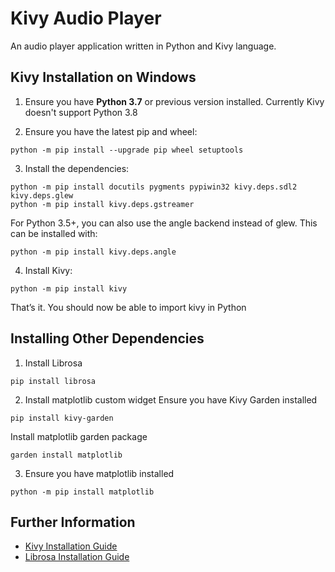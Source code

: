 # Kivy Audio Player

An audio player application written in Python and Kivy language.
 
## Kivy Installation on Windows

1. Ensure you have **Python 3.7** or previous version installed. Currently Kivy doesn't support Python 3.8 

2. Ensure you have the latest pip and wheel:

```
python -m pip install --upgrade pip wheel setuptools
```
3. Install the dependencies: 

```
python -m pip install docutils pygments pypiwin32 kivy.deps.sdl2 kivy.deps.glew
python -m pip install kivy.deps.gstreamer
```
For Python 3.5+, you can also use the angle backend instead of glew. This can be installed with:

```
python -m pip install kivy.deps.angle
```
4. Install Kivy:

```
python -m pip install kivy
```

That’s it. You should now be able to import kivy in Python

## Installing Other Dependencies

1. Install Librosa

```
pip install librosa
```

2. Install matplotlib custom widget 
Ensure you have Kivy Garden installed  

```
pip install kivy-garden
```
Install matplotlib garden package
```
garden install matplotlib
```
3. Ensure you have matplotlib installed
```
python -m pip install matplotlib
```
## Further Information
* [Kivy Installation Guide](https://kivy.org/doc/stable-1.10.1/installation/installation-windows.html#installation-windows)
* [Librosa Installation Guide](https://librosa.github.io/librosa/install.html)
